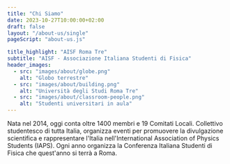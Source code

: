 ```yaml
---
title: "Chi Siamo"
date: 2023-10-27T10:00:00+02:00
draft: false
layout: "/about-us/single"
pageScript: "about-us.js"

title_highlight: "AISF Roma Tre"
subtitle: "AISF - Associazione Italiana Studenti di Fisica"
header_images:
  - src: "images/about/globe.png"
    alt: "Globo terrestre"
  - src: "images/about/building.png"
    alt: "Università degli Studi Roma Tre"
  - src: "images/about/classroom-people.png"
    alt: "Studenti universitari in aula"
---
```


Nata nel 2014, oggi conta oltre 1400 membri e 19 Comitati Locali.
Collettivo studentesco di tutta Italia, organizza eventi per promuovere la divulgazione scientifica e rappresentare l'Italia nell'International Association of Physics Students (IAPS). Ogni anno organizza la Conferenza Italiana Studenti di Fisica che quest'anno si terrà a Roma.
